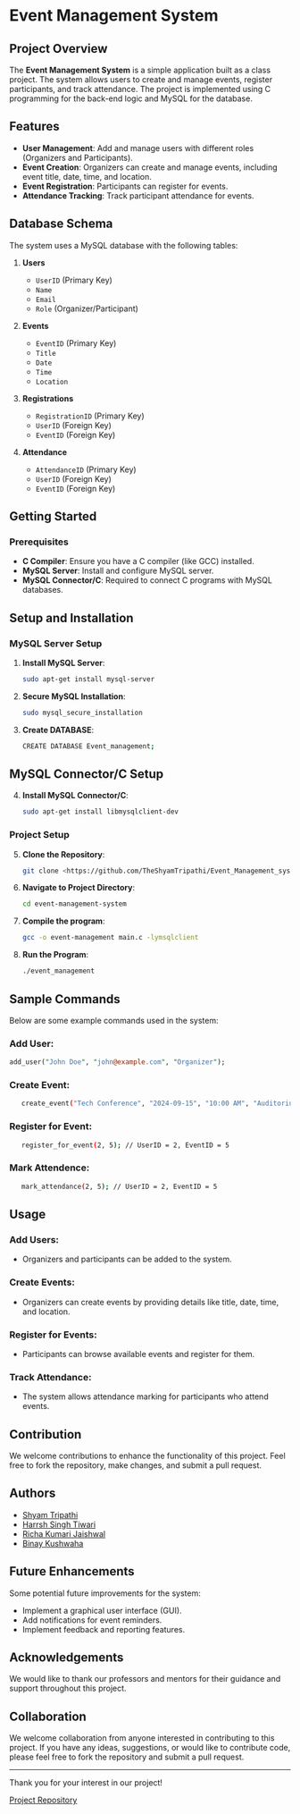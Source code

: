 # Event Management System

## Project Overview
The **Event Management System** is a simple application built as a class project. The system allows users to create and manage events, register participants, and track attendance. The project is implemented using C programming for the back-end logic and MySQL for the database.

## Features
- **User Management**: Add and manage users with different roles (Organizers and Participants).
- **Event Creation**: Organizers can create and manage events, including event title, date, time, and location.
- **Event Registration**: Participants can register for events.
- **Attendance Tracking**: Track participant attendance for events.

## Database Schema
The system uses a MySQL database with the following tables:

1. **Users**
   - `UserID` (Primary Key)
   - `Name`
   - `Email`
   - `Role` (Organizer/Participant)

2. **Events**
   - `EventID` (Primary Key)
   - `Title`
   - `Date`
   - `Time`
   - `Location`

3. **Registrations**
   - `RegistrationID` (Primary Key)
   - `UserID` (Foreign Key)
   - `EventID` (Foreign Key)

4. **Attendance**
   - `AttendanceID` (Primary Key)
   - `UserID` (Foreign Key)
   - `EventID` (Foreign Key)

## Getting Started

### Prerequisites
- **C Compiler**: Ensure you have a C compiler (like GCC) installed.
- **MySQL Server**: Install and configure MySQL server.
- **MySQL Connector/C**: Required to connect C programs with MySQL databases.

## Setup and Installation

### MySQL Server Setup
1. **Install MySQL Server**:
   ```sh
   sudo apt-get install mysql-server
2. **Secure MySQL Installation**:
   ```sh
   sudo mysql_secure_installation
3. **Create DATABASE**:
   ```sh
   CREATE DATABASE Event_management;

## MySQL Connector/C Setup
4. **Install MySQL Connector/C**:
   ```sh
   sudo apt-get install libmysqlclient-dev

### Project Setup
5. **Clone the Repository**:
   ```sh
   git clone <https://github.com/TheShyamTripathi/Event_Management_systems_projectUsing_SQL_AND_C/>
6. **Navigate to Project Directory**:
   ```sh
   cd event-management-system
7. **Compile the program**:
   ```sh
   gcc -o event-management main.c -lymsqlclient
8. **Run the Program**:
   ```sh
   ./event_management

## Sample Commands

Below are some example commands used in the system:

### Add User:
```perl
add_user("John Doe", "john@example.com", "Organizer");
```
### Create Event:
```bash
   create_event("Tech Conference", "2024-09-15", "10:00 AM", "Auditorium");
```
### Register for Event:
```bash
   register_for_event(2, 5); // UserID = 2, EventID = 5
```
### Mark Attendence:
```bash
   mark_attendance(2, 5); // UserID = 2, EventID = 5
```

## Usage
### Add Users:
- Organizers and participants can be added to the system.

### Create Events:
- Organizers can create events by providing details like title, date, time, and location.

### Register for Events:
- Participants can browse available events and register for them.

### Track Attendance:
- The system allows attendance marking for participants who attend events.

  


## Contribution
We welcome contributions to enhance the functionality of this project. Feel free to fork the repository, make changes, and submit a pull request.

## Authors
- [Shyam Tripathi](https://github.com/TheShyamTripathi)
- [Harrsh Singh Tiwari](https://github.com/Harsh14055/)
- [Richa Kumari Jaishwal](https://github.com/Richajaishwal0)
- [Binay Kushwaha](https://github.com/GOLD3PHOENIXsurili)

## Future Enhancements

Some potential future improvements for the system:

- Implement a graphical user interface (GUI).
- Add notifications for event reminders.
- Implement feedback and reporting features.


## Acknowledgements
We would like to thank our professors and mentors for their guidance and support throughout this project.


## Collaboration
We welcome collaboration from anyone interested in contributing to this project. If you have any ideas, suggestions, or would like to contribute code, please feel free to fork the repository and submit a pull request.

---

Thank you for your interest in our project!

[Project Repository](https://github.com/TheShyamTripathi/Student_Management_systems_projectUsing_SQL_AND_C/)

